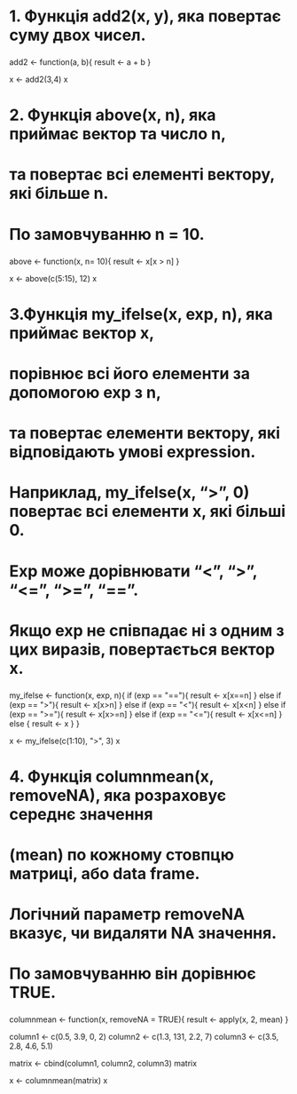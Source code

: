 ###
# 1. Функція add2(x, y), яка повертає суму двох чисел.
###

add2 <- function(a, b){
  result <- a + b
}

x <- add2(3,4)
x

###
# 2. Функція above(x, n), яка приймає вектор та число n,
# та повертає всі елементі вектору, які більше n.
# По замовчуванню n = 10. 
###

above <- function(x, n= 10){
  result <- x[x > n]
}

x <- above(c(5:15), 12)
x

###
# 3.Функція my_ifelse(x, exp, n), яка приймає вектор x,
# порівнює всі його елементи за допомогою exp з n,
# та повертає елементи вектору, які відповідають умові expression.
# Наприклад, my_ifelse(x, “>”, 0) повертає всі елементи x, які більші 0.
# Exp може дорівнювати “<”, “>”, “<=”, “>=”, “==”.
# Якщо exp не співпадає ні з одним з цих виразів, повертається вектор x. 
###

my_ifelse <- function(x, exp, n){
  if (exp == "=="){
    result <- x[x==n]
  }
  else if (exp == ">"){
    result <- x[x>n]
  }
  else if (exp == "<"){
    result <- x[x<n]
  }
  else if (exp == ">="){
    result <- x[x>=n]
  }
  else if (exp == "<="){
    result <- x[x<=n]
  }
  else {
    result <- x
  }
}

x <- my_ifelse(c(1:10), ">", 3)
x

###
# 4. Функція columnmean(x, removeNA), яка розраховує середнє значення
# (mean) по кожному стовпцю матриці, або data frame.
# Логічний параметр removeNA вказує, чи видаляти NA значення.
# По замовчуванню він дорівнює TRUE.
###

columnmean <- function(x, removeNA = TRUE){
  result <- apply(x, 2, mean)
}

column1 <- c(0.5, 3.9, 0, 2)
column2 <- c(1.3, 131, 2.2, 7)
column3 <- c(3.5, 2.8, 4.6, 5.1)

matrix <- cbind(column1, column2, column3)
matrix

x <- columnmean(matrix)
x

